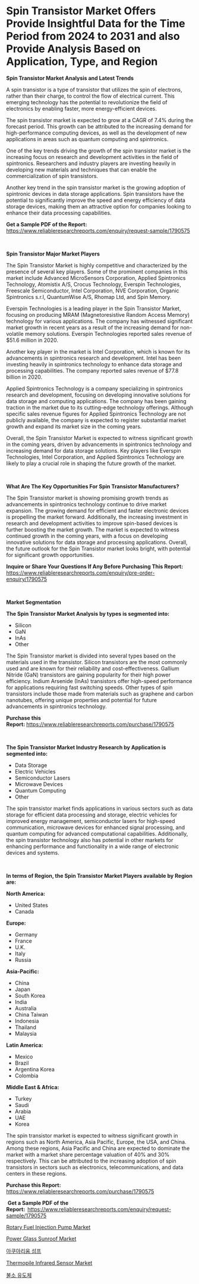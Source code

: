 <p><h1>Spin Transistor Market Offers Provide Insightful Data for the Time Period from 2024 to 2031 and also Provide Analysis Based on Application, Type, and Region</h1></p><p><strong>Spin Transistor Market Analysis and Latest Trends</strong></p>
<p><p>A spin transistor is a type of transistor that utilizes the spin of electrons, rather than their charge, to control the flow of electrical current. This emerging technology has the potential to revolutionize the field of electronics by enabling faster, more energy-efficient devices.</p><p>The spin transistor market is expected to grow at a CAGR of 7.4% during the forecast period. This growth can be attributed to the increasing demand for high-performance computing devices, as well as the development of new applications in areas such as quantum computing and spintronics.</p><p>One of the key trends driving the growth of the spin transistor market is the increasing focus on research and development activities in the field of spintronics. Researchers and industry players are investing heavily in developing new materials and techniques that can enable the commercialization of spin transistors.</p><p>Another key trend in the spin transistor market is the growing adoption of spintronic devices in data storage applications. Spin transistors have the potential to significantly improve the speed and energy efficiency of data storage devices, making them an attractive option for companies looking to enhance their data processing capabilities.</p></p>
<p><strong>Get a Sample PDF of the Report:&nbsp;</strong> <a href="https://www.reliableresearchreports.com/enquiry/request-sample/1790575">https://www.reliableresearchreports.com/enquiry/request-sample/1790575</a></p>
<p>&nbsp;</p>
<p><strong>Spin Transistor Major Market Players</strong></p>
<p><p>The Spin Transistor Market is highly competitive and characterized by the presence of several key players. Some of the prominent companies in this market include Advanced MicroSensors Corporation, Applied Spintronics Technology, Atomistix A/S, Crocus Technology, Everspin Technologies, Freescale Semiconductor, Intel Corporation, NVE Corporation, Organic Spintronics s.r.l, QuantumWise A/S, Rhomap Ltd, and Spin Memory.</p><p>Everspin Technologies is a leading player in the Spin Transistor Market, focusing on producing MRAM (Magnetoresistive Random Access Memory) technology for various applications. The company has witnessed significant market growth in recent years as a result of the increasing demand for non-volatile memory solutions. Everspin Technologies reported sales revenue of $51.6 million in 2020.</p><p>Another key player in the market is Intel Corporation, which is known for its advancements in spintronics research and development. Intel has been investing heavily in spintronics technology to enhance data storage and processing capabilities. The company reported sales revenue of $77.8 billion in 2020.</p><p>Applied Spintronics Technology is a company specializing in spintronics research and development, focusing on developing innovative solutions for data storage and computing applications. The company has been gaining traction in the market due to its cutting-edge technology offerings. Although specific sales revenue figures for Applied Spintronics Technology are not publicly available, the company is expected to register substantial market growth and expand its market size in the coming years.</p><p>Overall, the Spin Transistor Market is expected to witness significant growth in the coming years, driven by advancements in spintronics technology and increasing demand for data storage solutions. Key players like Everspin Technologies, Intel Corporation, and Applied Spintronics Technology are likely to play a crucial role in shaping the future growth of the market.</p></p>
<p>&nbsp;</p>
<p><strong>What Are The Key Opportunities For Spin Transistor Manufacturers?</strong></p>
<p><p>The Spin Transistor market is showing promising growth trends as advancements in spintronics technology continue to drive market expansion. The growing demand for efficient and faster electronic devices is propelling the market forward. Additionally, the increasing investment in research and development activities to improve spin-based devices is further boosting the market growth. The market is expected to witness continued growth in the coming years, with a focus on developing innovative solutions for data storage and processing applications. Overall, the future outlook for the Spin Transistor market looks bright, with potential for significant growth opportunities.</p></p>
<p><strong>Inquire or Share Your Questions If Any Before Purchasing This Report:</strong> <a href="https://www.reliableresearchreports.com/enquiry/pre-order-enquiry/1790575">https://www.reliableresearchreports.com/enquiry/pre-order-enquiry/1790575</a></p>
<p>&nbsp;</p>
<p><strong>Market Segmentation</strong></p>
<p><strong>The Spin Transistor Market Analysis by types is segmented into:</strong></p>
<p><ul><li>Silicon</li><li>GaN</li><li>InAs</li><li>Other</li></ul></p>
<p><p>The Spin Transistor market is divided into several types based on the materials used in the transistor. Silicon transistors are the most commonly used and are known for their reliability and cost-effectiveness. Gallium Nitride (GaN) transistors are gaining popularity for their high power efficiency. Indium Arsenide (InAs) transistors offer high-speed performance for applications requiring fast switching speeds. Other types of spin transistors include those made from materials such as graphene and carbon nanotubes, offering unique properties and potential for future advancements in spintronics technology.</p></p>
<p><strong>Purchase this Report:&nbsp;</strong><a href="https://www.reliableresearchreports.com/purchase/1790575">https://www.reliableresearchreports.com/purchase/1790575</a></p>
<p>&nbsp;</p>
<p><strong>The Spin Transistor Market Industry Research by Application is segmented into:</strong></p>
<p><ul><li>Data Storage</li><li>Electric Vehicles</li><li>Semiconductor Lasers</li><li>Microwave Devices</li><li>Quantum Computing</li><li>Other</li></ul></p>
<p><p>The spin transistor market finds applications in various sectors such as data storage for efficient data processing and storage, electric vehicles for improved energy management, semiconductor lasers for high-speed communication, microwave devices for enhanced signal processing, and quantum computing for advanced computational capabilities. Additionally, the spin transistor technology also has potential in other markets for enhancing performance and functionality in a wide range of electronic devices and systems.</p></p>
<p>&nbsp;</p>
<p><strong>In terms of Region, the Spin Transistor Market Players available by Region are:</strong></p>
<p>
    <p> <strong> North America: </strong>
        <ul>
            <li>United States</li>
            <li>Canada</li>
        </ul>
        </p> 
    <p> <strong> Europe: </strong>
        <ul>
            <li>Germany</li>
            <li>France</li>
            <li>U.K.</li>
            <li>Italy</li>
            <li>Russia</li>
        </ul>
        </p> 
    <p> <strong> Asia-Pacific: </strong>
        <ul>
            <li>China</li>
            <li>Japan</li>
            <li>South Korea</li>
            <li>India</li>
            <li>Australia</li>
            <li>China Taiwan</li>
            <li>Indonesia</li>
            <li>Thailand</li>
            <li>Malaysia</li>
        </ul>
        </p> 
    <p> <strong> Latin America: </strong>
        <ul>
            <li>Mexico</li>
            <li>Brazil</li>
            <li>Argentina Korea</li>
            <li>Colombia</li>
        </ul>
        </p> 
    <p> <strong> Middle East & Africa: </strong>
        <ul>
            <li>Turkey</li>
            <li>Saudi</li>
            <li>Arabia</li>
            <li>UAE</li>
            <li>Korea</li>
        </ul>
    </p>
    </p>
<p><p>The spin transistor market is expected to witness significant growth in regions such as North America, Asia Pacific, Europe, the USA, and China. Among these regions, Asia Pacific and China are expected to dominate the market with a market share percentage valuation of 40% and 30% respectively. This can be attributed to the increasing adoption of spin transistors in sectors such as electronics, telecommunications, and data centers in these regions.</p></p>
<p><strong>Purchase this Report: </strong><a href="https://www.reliableresearchreports.com/purchase/1790575">https://www.reliableresearchreports.com/purchase/1790575</a></p>
<p>&nbsp;<strong>Get a Sample PDF of the Report:&nbsp;&nbsp;</strong><a href="https://www.reliableresearchreports.com/enquiry/request-sample/1790575">https://www.reliableresearchreports.com/enquiry/request-sample/1790575</a></p>
<p><strong></strong></p>
<p><p><a href="https://issuu.com/reportprime-2/docs/rotary-fuel-injection-pump-market-size-2030.pptx">Rotary Fuel Injection Pump Market</a></p><p><a href="https://issuu.com/reportprime-2/docs/power-glass-sunroof-market-size-2030.pptx">Power Glass Sunroof Market</a></p><p><a href="https://github.com/TrevorKruvalis5678/Market-Research-Report-List-1/blob/main/52968169584.md">아쿠아리움 섬프</a></p><p><a href="https://github.com/CliffMedina6/Market-Research-Report-List-4/blob/main/thermopile-infrared-sensor-market.md">Thermopile Infrared Sensor Market</a></p><p><a href="https://github.com/lzuwsfreyoq70/Market-Research-Report-List-1/blob/main/44950959583.md">불소 유도체</a></p></p>